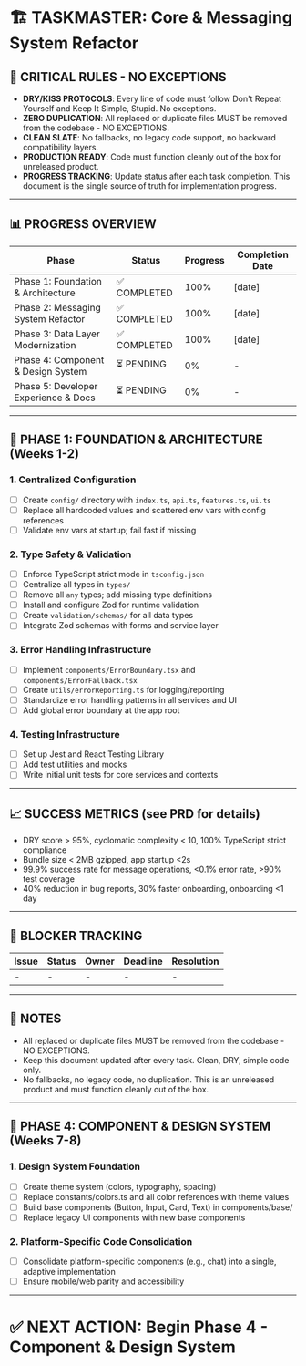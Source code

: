 # 🏗️ TASKMASTER: Core & Messaging System Refactor

## 🚨 CRITICAL RULES - NO EXCEPTIONS

- **DRY/KISS PROTOCOLS**: Every line of code must follow Don't Repeat Yourself and Keep It Simple, Stupid. No exceptions.
- **ZERO DUPLICATION**: All replaced or duplicate files MUST be removed from the codebase - NO EXCEPTIONS.
- **CLEAN SLATE**: No fallbacks, no legacy code support, no backward compatibility layers.
- **PRODUCTION READY**: Code must function cleanly out of the box for unreleased product.
- **PROGRESS TRACKING**: Update status after each task completion. This document is the single source of truth for implementation progress.

---

## 📊 PROGRESS OVERVIEW

| Phase | Status | Progress | Completion Date |
|-------|--------|----------|-----------------|
| Phase 1: Foundation & Architecture | ✅ COMPLETED | 100% | [date] |
| Phase 2: Messaging System Refactor | ✅ COMPLETED | 100% | [date] |
| Phase 3: Data Layer Modernization | ✅ COMPLETED | 100% | [date] |
| Phase 4: Component & Design System | ⏳ PENDING | 0% | - |
| Phase 5: Developer Experience & Docs | ⏳ PENDING | 0% | - |

---

## 🏁 PHASE 1: FOUNDATION & ARCHITECTURE (Weeks 1-2)

### 1. Centralized Configuration
- [ ] Create `config/` directory with `index.ts`, `api.ts`, `features.ts`, `ui.ts`
- [ ] Replace all hardcoded values and scattered env vars with config references
- [ ] Validate env vars at startup; fail fast if missing

### 2. Type Safety & Validation
- [ ] Enforce TypeScript strict mode in `tsconfig.json`
- [ ] Centralize all types in `types/`
- [ ] Remove all `any` types; add missing type definitions
- [ ] Install and configure Zod for runtime validation
- [ ] Create `validation/schemas/` for all data types
- [ ] Integrate Zod schemas with forms and service layer

### 3. Error Handling Infrastructure
- [ ] Implement `components/ErrorBoundary.tsx` and `components/ErrorFallback.tsx`
- [ ] Create `utils/errorReporting.ts` for logging/reporting
- [ ] Standardize error handling patterns in all services and UI
- [ ] Add global error boundary at the app root

### 4. Testing Infrastructure
- [ ] Set up Jest and React Testing Library
- [ ] Add test utilities and mocks
- [ ] Write initial unit tests for core services and contexts

---

## 📈 SUCCESS METRICS (see PRD for details)
- DRY score > 95%, cyclomatic complexity < 10, 100% TypeScript strict compliance
- Bundle size < 2MB gzipped, app startup <2s
- 99.9% success rate for message operations, <0.1% error rate, >90% test coverage
- 40% reduction in bug reports, 30% faster onboarding, onboarding <1 day

---

## 🚨 BLOCKER TRACKING

| Issue | Status | Owner | Deadline | Resolution |
|-------|--------|-------|----------|------------|
| - | - | - | - | - |

---

## 📝 NOTES
- All replaced or duplicate files MUST be removed from the codebase - NO EXCEPTIONS.
- Keep this document updated after every task. Clean, DRY, simple code only.
- No fallbacks, no legacy code, no duplication. This is an unreleased product and must function cleanly out of the box.

---

## 🏁 PHASE 4: COMPONENT & DESIGN SYSTEM (Weeks 7-8)

### 1. Design System Foundation
- [ ] Create theme system (colors, typography, spacing)
- [ ] Replace constants/colors.ts and all color references with theme values
- [ ] Build base components (Button, Input, Card, Text) in components/base/
- [ ] Replace legacy UI components with new base components

### 2. Platform-Specific Code Consolidation
- [ ] Consolidate platform-specific components (e.g., chat) into a single, adaptive implementation
- [ ] Ensure mobile/web parity and accessibility

---

# ✅ NEXT ACTION: Begin Phase 4 - Component & Design System